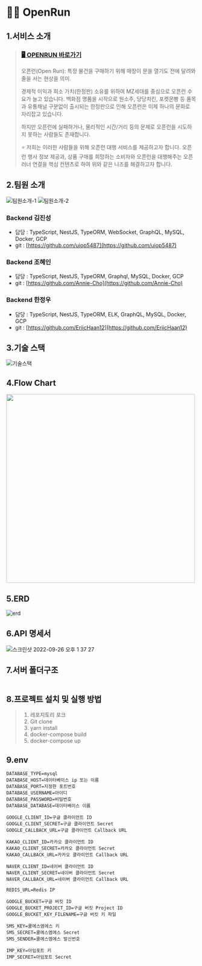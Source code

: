 # 🏃‍♂️ OpenRun

## 1.서비스 소개

> ### [🖥 OPENRUN 바로가기](https://openrun.site)
> 오픈런(Open Run): 특정 물건을 구매하기 위해 매장이 문을 열기도 전에 달려와 줄을 서는 현상을 의미.
>
> 경제적 이익과 희소 가치(한정판) 소유를 위하여 MZ세대를 중심으로 오픈런 수요가 늘고 있습니다. 백화점 명품을 시작으로 원소주, 당당치킨, 포켓몬빵 등 품목과 유통채널 구분없이 출시되는 한정판으로 인해 오픈런은 이제 하나의 문화로 자리잡고 있습니다.
> 
> 하지만 오픈런에 실패하거나, 물리적인 시간/거리 등의 문제로 오픈런을 시도하지 못하는 사람들도 존재합니다.
>
> ⭐️ 저희는 이러한 사람들을 위해 오픈런 대행 서비스를 제공하고자 합니다. 오픈런 행사 정보 제공과, 상품 구매를 희망하는 소비자와 오픈런을 대행해주는 오픈러너 연결을 핵심 컨텐츠로 하여 위와 같은 니즈를 해결하고자 합니다.

## 2.팀원 소개
![팀원소개-1](https://user-images.githubusercontent.com/99185757/192174460-f6fc2b03-e1bb-4904-a871-57b68585ddbe.png)
![팀원소개-2](https://user-images.githubusercontent.com/99185757/192174469-792495d1-0a95-43df-8b8b-260b12d833fa.png)

### Backend 김진성

- 담당 : TypeScript, NestJS, TypeORM, WebSocket, GraphQL, MySQL, Docker, GCP
- git : [https://github.com/uiop5487](https://github.com/uiop5487)

### Backend 조혜인

- 담당 : TypeScript, NestJS, TypeORM, Graphql, MySQL, Docker, GCP
- git : [https://github.com/Annie-Cho](https://github.com/Annie-Cho)

### Backend 한정우

- 담당 : TypeScript, NestJS, TypeORM, ELK, GraphQL, MySQL, Docker, GCP
- git : [https://github.com/EriicHaan12](https://github.com/EriicHaan12)

## 3.기술 스택
![기술스택](https://user-images.githubusercontent.com/99185757/192178471-ee8d61e0-2d86-4104-a075-7b37dbcb31fb.png)

## 4.Flow Chart
<img src="https://user-images.githubusercontent.com/99185757/192178557-9c3a7518-2752-4791-96a4-303ff809b93f.png" width="500">

## 5.ERD
![erd](https://user-images.githubusercontent.com/99185757/192178709-39681dee-a64a-447f-a9ba-815b4d8960c3.png)

## 6.API 명세서
![스크린샷 2022-09-26 오후 1 37 27](https://user-images.githubusercontent.com/99185757/192194930-b2a2d227-8218-4f4f-96c7-66f678a46a16.png)

## 7.서버 폴더구조
```🗂

```

## 8.프로젝트 설치 및 실행 방법
>1. 레포지토리 포크
>2. Git clone
>3. yarn install
>4. docker-compose build
>5. docker-compose up

## 9.env
```
DATABASE_TYPE=mysql
DATABASE_HOST=데이터베이스 ip 또는 이름
DATABASE_PORT=지정한 포트번호
DATABASE_USERNAME=아이디
DATABASE_PASSWORD=비밀번호
DATABASE_DATABASE=데이터베이스 이름

GOOGLE_CLIENT_ID=구글 클라이언트 ID
GOOGLE_CLIENT_SECRET=구글 클라이언트 Secret
GOOGLE_CALLBACK_URL=구글 클라이언트 Callback URL

KAKAO_CLIENT_ID=카카오 클라이언트 ID
KAKAO_CLIENT_SECRET=카카오 클라이언트 Secret
KAKAO_CALLBACK_URL=카카오 클라이언트 Callback URL

NAVER_CLIENT_ID=네이버 클라이언트 ID
NAVER_CLIENT_SECRET=네이버 클라이언트 Secret
NAVER_CALLBACK_URL=네이버 클라이언트 Callback URL

REDIS_URL=Redis IP

GOOGLE_BUCKET=구글 버킷 ID
GOOGLE_BUCKET_PROJECT_ID=구글 버킷 Project ID
GOOGLE_BUCKET_KEY_FILENAME=구글 버킷 키 파일

SMS_KEY=쿨에스엠에스 키
SMS_SECRET=쿨에스엠에스 Secret
SMS_SENDER=쿨에스엠에스 발신번호

IMP_KEY=아임포트 키
IMP_SECRET=아임포트 Secret
```
